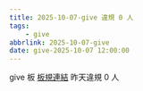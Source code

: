 ```yaml
---
title: 2025-10-07-give 違規 0 人
tags:
    - give
abbrlink: 2025-10-07-give
date: give-2025-10-07 12:00:00
---
```

give 板 [板規連結](https://www.ptt.cc/bbs/give/M.1612495900.A.C32.html)
昨天違規 0 人
